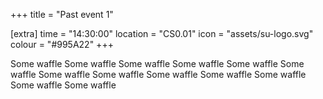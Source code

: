 +++
title = "Past event 1"

[extra]
time = "14:30:00"
location = "CS0.01"
icon = "assets/su-logo.svg"
colour = "#995A22"
+++

Some waffle Some waffle Some waffle Some waffle Some waffle Some waffle Some waffle Some waffle Some waffle Some waffle Some waffle Some waffle Some waffle 